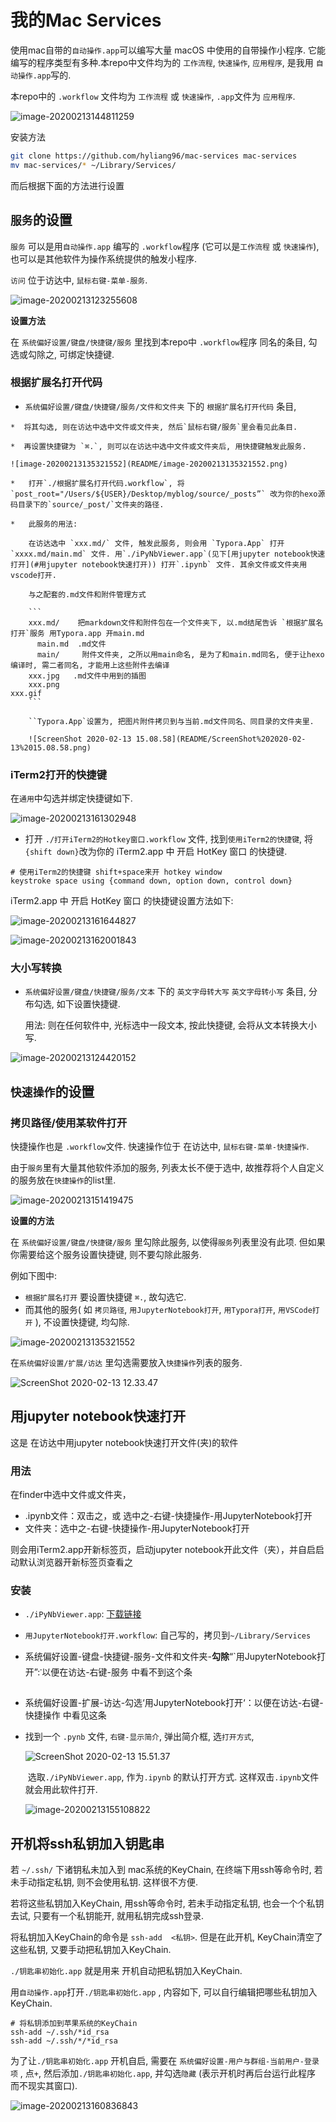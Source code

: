 # 我的Mac Services

使用mac自带的`自动操作.app`可以编写大量 macOS 中使用的自带操作小程序. 它能编写的程序类型有多种.本repo中文件均为的 `工作流程`, `快速操作`, `应用程序`, 是我用 `自动操作.app`写的.

本repo中的 `.workflow` 文件均为 `工作流程` 或 `快速操作`, `.app`文件为 `应用程序`.

![image-20200213144811259](README/image-20200213144811259.png)

安装方法

```bash
git clone https://github.com/hyliang96/mac-services mac-services
mv mac-services/* ~/Library/Services/
```

而后根据下面的方法进行设置

## `服务`的设置

`服务` 可以是用`自动操作.app` 编写的 `.workflow`程序 (它可以是`工作流程` 或 `快速操作`), 也可以是其他软件为操作系统提供的触发小程序.

`访问` 位于访达中, `鼠标右键-菜单-服务`.

![image-20200213123255608](README/image-20200213123255608.png)

**设置方法**

在 `系统偏好设置/键盘/快捷键/服务` 里找到本repo中  `.workflow`程序 同名的条目, 勾选或勾除之, 可绑定快捷键.

### 根据扩展名打开代码

*    `系统偏好设置/键盘/快捷键/服务/文件和文件夹` 下的  `根据扩展名打开代码` 条目,

    *  将其勾选, 则在访达中选中文件或文件夹, 然后`鼠标右键/服务`里会看见此条目. 
    
    *  再设置快捷键为 `⌘.`, 则可以在访达中选中文件或文件夹后, 用快捷键触发此服务.

    ![image-20200213135321552](README/image-20200213135321552.png)

    *   打开`./根据扩展名打开代码.workflow`, 将 `post_root="/Users/${USER}/Desktop/myblog/source/_posts”` 改为你的hexo源码目录下的`source/_post/`文件夹的路径.

    *   此服务的用法: 

        在访达选中 `xxx.md/` 文件, 触发此服务, 则会用 `Typora.App` 打开  `xxxx.md/main.md` 文件. 用`./iPyNbViewer.app`(见下[用jupyter notebook快速打开](#用jupyter notebook快速打开)) 打开`.ipynb` 文件. 其余文件或文件夹用vscode打开.
    
        与之配套的.md文件和附件管理方式
        
        ```
        xxx.md/    把markdown文件和附件包在一个文件夹下, 以.md结尾告诉 `根据扩展名打开`服务 用Typora.app 开main.md
          main.md  .md文件
          main/     附件文件夹, 之所以用main命名, 是为了和main.md同名, 便于让hexo编译时, 需二者同名, 才能用上这些附件去编译
        xxx.jpg   .md文件中用到的插图
        xxx.png
    xxx.gif
        ```
    
        ``Typora.App`设置为, 把图片附件拷贝到与当前.md文件同名、同目录的文件夹里. 
        
        ![ScreenShot 2020-02-13 15.08.58](README/ScreenShot%202020-02-13%2015.08.58.png)

### iTerm2打开的快捷键

在`通用`中勾选并绑定快捷键如下.

![image-20200213161302948](README/image-20200213161302948.png)

*   打开 `./打开iTerm2的Hotkey窗口.workflow` 文件, 找到`使用iTerm2的快捷键`, 将`{shift down}`改为你的 iTerm2.app 中 开启 HotKey 窗口 的快捷键.

```
# 使用iTerm2的快捷键 shift+space来开 hotkey window
keystroke space using {command down, option down, control down}
```

 iTerm2.app 中 开启 HotKey 窗口 的快捷键设置方法如下:

![image-20200213161644827](README/image-20200213161644827.png)

![image-20200213162001843](README/image-20200213162001843.png)

### 大小写转换

*   `系统偏好设置/键盘/快捷键/服务/文本` 下的  `英文字母转大写` `英文字母转小写` 条目, 分布勾选, 如下设置快捷键. 

    用法: 则在任何软件中, 光标选中一段文本, 按此快捷键, 会将从文本转换大小写.

![image-20200213124420152](README/image-20200213124420152.png)

## `快速操作`的设置

### 拷贝路径/使用某软件打开

快捷操作也是 `.workflow`文件. 快速操作位于 在访达中, `鼠标右键-菜单-快捷操作`. 

由于`服务`里有大量其他软件添加的服务, 列表太长不便于选中, 故推荐将个人自定义的服务放在`快捷操作`的list里.

![image-20200213151419475](README/image-20200213151419475.png)

**设置的方法**

在  `系统偏好设置/键盘/快捷键/服务`  里勾除此服务, 以使得`服务`列表里没有此项. 但如果你需要给这个服务设置快捷键, 则不要勾除此服务. 

例如下图中:

*    `根据扩展名打开` 要设置快捷键 `⌘.`, 故勾选它. 
*   而其他的服务( 如 `拷贝路径`, `用JupyterNotebook打开`, `用Typora打开`, `用VSCode打开` ), 不设置快捷键, 均勾除. 

![image-20200213135321552](README/image-20200213135321552.png)

在`系统偏好设置/扩展/访达` 里勾选需要放入`快捷操作`列表的服务.

![ScreenShot 2020-02-13 12.33.47](README/ScreenShot%202020-02-13%2012.33.47.png)

## 用jupyter notebook快速打开

这是 在访达中用jupyter notebook快速打开文件(夹)的软件

### 用法

在finder中选中文件或文件夹，

*   .ipynb文件：双击之，或 选中之-右键-快捷操作-用JupyterNotebook打开
*   文件夹：选中之-右键-快捷操作-用JupyterNotebook打开

则会用iTerm2.app开新标签页，启动jupyter notebook开此文件（夹），并自启启动默认浏览器开新标签页查看之

### 安装

*   `./iPyNbViewer.app`: [下载链接](https://bioequity.org/ipynbviewer/)

*   `用JupyterNotebook打开.workflow`: 自己写的，拷贝到`~/Library/Services`

*   系统偏好设置-键盘-快捷键-服务-文件和文件夹-**勾除**“`用JupyterNotebook打开”:་以便在访达-右键-服务 中看不到这个条

*   系统偏好设置-扩展-访达-勾选‘用JupyterNotebook打开‘：以便在访达-右键-快捷操作 中看见这条

*   找到一个 `.pynb` 文件, `右键-显示简介`, 弹出简介框, 选`打开方式`, 

    ![ScreenShot 2020-02-13 15.51.37](README/ScreenShot%202020-02-13%2015.51.37.png)

    ​	选取`./iPyNbViewer.app`, 作为`.ipynb` 的默认打开方式. 这样双击`.ipynb`文件就会用此软件打开.

    ![image-20200213155108822](README/image-20200213155108822.png)

## 开机将ssh私钥加入钥匙串

若 `~/.ssh/` 下诸钥私未加入到 mac系统的KeyChain, 在终端下用ssh等命令时, 若未手动指定私钥, 则不会使用私钥. 这样很不方便.

若将这些私钥加入KeyChain, 用ssh等命令时, 若未手动指定私钥, 也会一个个私钥去试, 只要有一个私钥能开, 就用私钥完成ssh登录.

将私钥加入KeyChain的命令是 `ssh-add  <私钥>`. 但是在此开机, KeyChain清空了这些私钥, 又要手动把私钥加入KeyChain. 

`./钥匙串初始化.app` 就是用来 开机自动把私钥加入KeyChain. 

用`自动操作.app`打开`./钥匙串初始化.app` , 内容如下, 可以自行编辑把哪些私钥加入KeyChain.

```
# 将私钥添加到苹果系统的KeyChain
ssh-add ~/.ssh/*id_rsa
ssh-add ~/.ssh/*/*id_rsa
```

为了让`./钥匙串初始化.app` 开机自启, 需要在 `系统偏好设置-用户与群组-当前用户-登录项` , 点`+`, 然后添加`./钥匙串初始化.app`, 并勾选`隐藏` (表示开机时再后台运行此程序 而不现实其窗口).

![image-20200213160836843](README/image-20200213160836843.png)